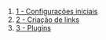 1. [1 - Configurações iniciais](1%20-%20Configurações%20iniciais.md)
2. [2 - Criação de links](2%20-%20Criação%20de%20links.md)
3. [3 - Plugins](3%20-%20Plugins.md)